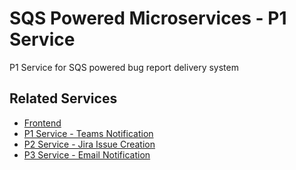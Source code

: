 # SQS Powered Microservices - P1 Service

P1 Service for SQS powered bug report delivery system

## Related Services  
- [Frontend](https://github.com/Calum-DC/frontend_microservice_applicaiton)
- [P1 Service - Teams Notification](https://github.com/Calum-DC/p1_service)  
- [P2 Service - Jira Issue Creation](https://github.com/Calum-DC/p2_service)  
- [P3 Service - Email Notification](https://github.com/Calum-DC/p3_service)  
